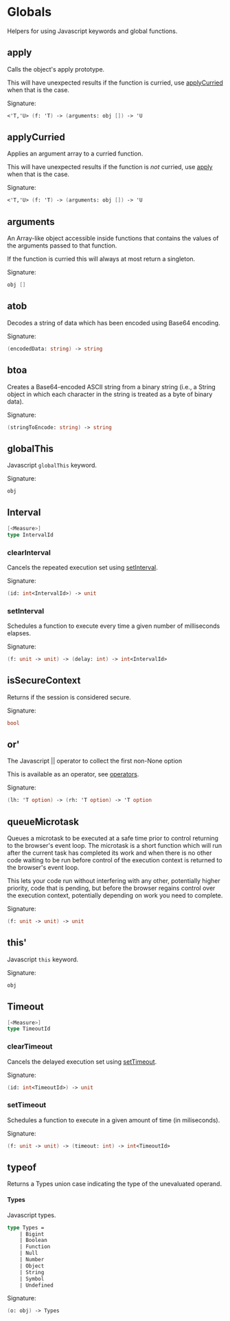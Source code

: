# Globals

Helpers for using Javascript keywords and global functions.

## apply

Calls the object's apply prototype.

<Note type="warning">This will have unexpected results if the function is 
curried, use [applyCurried](#applycurried) when that is the case.</Note>

Signature:
```fsharp
<'T,'U> (f: 'T) -> (arguments: obj []) -> 'U
```

## applyCurried

Applies an argument array to a curried function.

<Note type="warning">This will have unexpected results if the function is *not*
 curried, use [apply](#apply) when that is the case.</Note>

Signature:
```fsharp
<'T,'U> (f: 'T) -> (arguments: obj []) -> 'U
```

## arguments

An Array-like object accessible inside functions that contains 
the values of the arguments passed to that function.

<Note type="warning">If the function is curried this will always at most return a singleton.</Note>

Signature:
```fsharp
obj []
```

## atob

Decodes a string of data which has been encoded using Base64 encoding.

Signature:
```fsharp
(encodedData: string) -> string
```

## btoa

Creates a Base64-encoded ASCII string from a binary string (i.e., a 
String object in which each character in the string is treated as a 
byte of binary data).

Signature:
```fsharp
(stringToEncode: string) -> string
```

## globalThis

Javascript `globalThis` keyword.

Signature:
```fsharp
obj
```

## Interval

```fsharp
[<Measure>]
type IntervalId
```

### clearInterval

Cancels the repeated execution set using [setInterval](#setinterval).

Signature:
```fsharp
(id: int<IntervalId>) -> unit
```

### setInterval

Schedules a function to execute every time a given number 
of milliseconds elapses.

Signature:
```fsharp
(f: unit -> unit) -> (delay: int) -> int<IntervalId>
```

## isSecureContext

Returns if the session is considered secure.

Signature:
```fsharp
bool
```

## or'

The Javascript || operator to collect the first non-None option

<Note>This is available as an operator, see [operators](/operators#todo).</Note>

Signature:
```fsharp
(lh: 'T option) -> (rh: 'T option) -> 'T option
```

## queueMicrotask

Queues a microtask to be executed at a safe time prior to control returning 
to the browser's event loop. The microtask is a short function which will 
run after the current task has completed its work and when there is no other 
code waiting to be run before control of the execution context is returned 
to the browser's event loop.

This lets your code run without interfering with any other, potentially higher 
priority, code that is pending, but before the browser regains control over 
the execution context, potentially depending on work you need to complete.

Signature:
```fsharp
(f: unit -> unit) -> unit
```

## this'

Javascript `this` keyword.

Signature:
```fsharp
obj
```

## Timeout

```fsharp
[<Measure>]
type TimeoutId
```

### clearTimeout

Cancels the delayed execution set using [setTimeout](#settimeout).

Signature:
```fsharp
(id: int<TimeoutId>) -> unit
```

### setTimeout

Schedules a function to execute in a given amount of time (in miliseconds).

Signature:
```fsharp
(f: unit -> unit) -> (timeout: int) -> int<TimeoutId>
```

## typeof

Returns a Types union case indicating the type of the unevaluated operand.

#### Types

Javascript types.

```fsharp
type Types =
    | Bigint
    | Boolean
    | Function
    | Null
    | Number
    | Object
    | String
    | Symbol
    | Undefined
```

Signature:
```fsharp
(o: obj) -> Types
```
